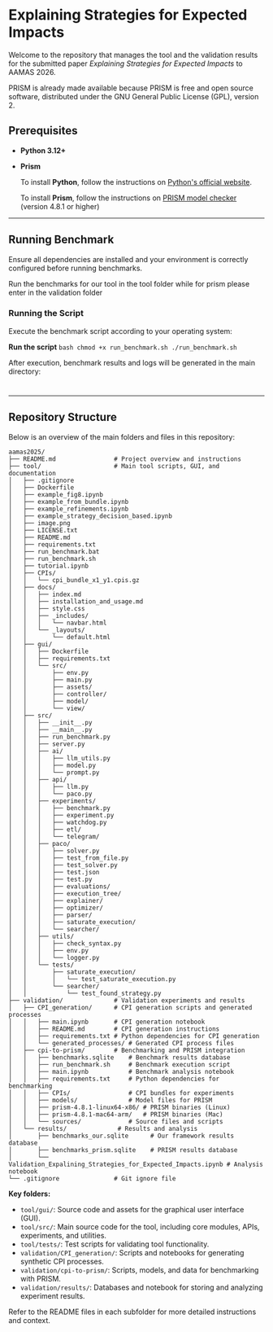 # Explaining Strategies for Expected Impacts

Welcome to the repository that manages the tool and the validation results for the submitted paper *Explaining Strategies for Expected Impacts* to AAMAS 2026.

PRISM is already made available because PRISM is free and open source software, distributed under the GNU General Public License (GPL), version 2.


## Prerequisites

- **Python 3.12+**
- **Prism**

    To install **Python**, follow the instructions on [Python's official website](https://www.python.org/downloads/). 

    To install **Prism**, follow the instructions on [PRISM model checker](https://www.prismmodelchecker.org/download.php) (version 4.8.1 or higher)
---



## Running Benchmark

Ensure all dependencies are installed and your environment is correctly configured before running benchmarks.

Run the benchmarks for our tool in the tool folder while for prism please enter in the validation folder
### Running the Script

Execute the benchmark script according to your operating system:

**Run the script**
    ```bash
    chmod +x run_benchmark.sh
    ./run_benchmark.sh
    ```

After execution, benchmark results and logs will be generated in the main directory:


#
---

## Repository Structure


Below is an overview of the main folders and files in this repository:

```
aamas2025/
├── README.md                # Project overview and instructions
├── tool/                    # Main tool scripts, GUI, and documentation
│   ├── .gitignore
│   ├── Dockerfile
│   ├── example_fig8.ipynb
│   ├── example_from_bundle.ipynb
│   ├── example_refinements.ipynb
│   ├── example_strategy_decision_based.ipynb
│   ├── image.png
│   ├── LICENSE.txt
│   ├── README.md
│   ├── requirements.txt
│   ├── run_benchmark.bat
│   ├── run_benchmark.sh
│   ├── tutorial.ipynb
│   ├── CPIs/
│   │   └── cpi_bundle_x1_y1.cpis.gz
│   ├── docs/
│   │   ├── index.md
│   │   ├── installation_and_usage.md
│   │   ├── style.css
│   │   ├── _includes/
│   │   │   └── navbar.html
│   │   └── _layouts/
│   │       └── default.html
│   ├── gui/
│   │   ├── Dockerfile
│   │   ├── requirements.txt
│   │   └── src/
│   │       ├── env.py
│   │       ├── main.py
│   │       ├── assets/
│   │       ├── controller/
│   │       ├── model/
│   │       └── view/
│   ├── src/
│   │   ├── __init__.py
│   │   ├── __main__.py
│   │   ├── run_benchmark.py
│   │   ├── server.py
│   │   ├── ai/
│   │   │   ├── llm_utils.py
│   │   │   ├── model.py
│   │   │   └── prompt.py
│   │   ├── api/
│   │   │   ├── llm.py
│   │   │   └── paco.py
│   │   ├── experiments/
│   │   │   ├── benchmark.py
│   │   │   ├── experiment.py
│   │   │   ├── watchdog.py
│   │   │   ├── etl/
│   │   │   └── telegram/
│   │   ├── paco/
│   │   │   ├── solver.py
│   │   │   ├── test_from_file.py
│   │   │   ├── test_solver.py
│   │   │   ├── test.json
│   │   │   ├── test.py
│   │   │   ├── evaluations/
│   │   │   ├── execution_tree/
│   │   │   ├── explainer/
│   │   │   ├── optimizer/
│   │   │   ├── parser/
│   │   │   ├── saturate_execution/
│   │   │   └── searcher/
│   │   ├── utils/
│   │   │   ├── check_syntax.py
│   │   │   ├── env.py
│   │   │   └── logger.py
│   │   └── tests/
│   │       ├── saturate_execution/
│   │       │   └── test_saturate_execution.py
│   │       └── searcher/
│   │           └── test_found_strategy.py
├── validation/              # Validation experiments and results
│   ├── CPI_generation/      # CPI generation scripts and generated processes
│   │   ├── main.ipynb       # CPI generation notebook
│   │   ├── README.md        # CPI generation instructions
│   │   ├── requirements.txt # Python dependencies for CPI generation
│   │   └── generated_processes/ # Generated CPI process files
│   ├── cpi-to-prism/        # Benchmarking and PRISM integration
│   │   ├── benchmarks.sqlite    # Benchmark results database
│   │   ├── run_benchmark.sh     # Benchmark execution script
│   │   ├── main.ipynb           # Benchmark analysis notebook
│   │   ├── requirements.txt     # Python dependencies for benchmarking
│   │   ├── CPIs/                # CPI bundles for experiments
│   │   ├── models/              # Model files for PRISM
│   │   ├── prism-4.8.1-linux64-x86/ # PRISM binaries (Linux)
│   │   ├── prism-4.8.1-mac64-arm/   # PRISM binaries (Mac)
│   │   └── sources/             # Source files and scripts
│   └── results/              # Results and analysis
│       ├── benchmarks_our.sqlite      # Our framework results database
│       ├── benchmarks_prism.sqlite    # PRISM results database
│       └── Validation_Expalining_Strategies_for_Expected_Impacts.ipynb # Analysis notebook
└── .gitignore               # Git ignore file
```

**Key folders:**
- `tool/gui/`: Source code and assets for the graphical user interface (GUI).
- `tool/src/`: Main source code for the tool, including core modules, APIs, experiments, and utilities.
- `tool/tests/`: Test scripts for validating tool functionality.
- `validation/CPI_generation/`: Scripts and notebooks for generating synthetic CPI processes.
- `validation/cpi-to-prism/`: Scripts, models, and data for benchmarking with PRISM.
- `validation/results/`: Databases and notebook for storing and analyzing experiment results.

Refer to the README files in each subfolder for more detailed instructions and context.
